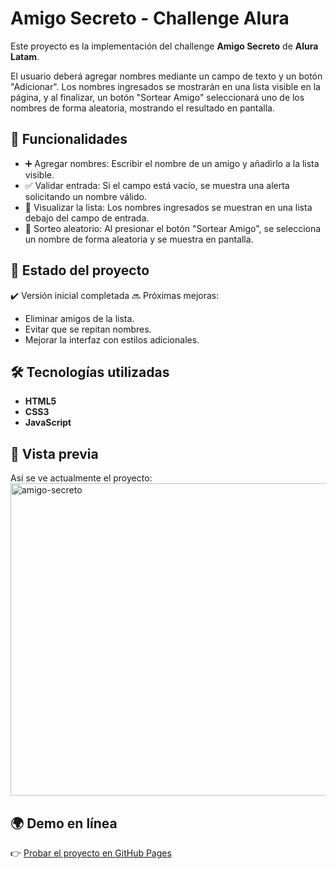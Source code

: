 # Amigo Secreto - Challenge Alura

Este proyecto es la implementación del challenge **Amigo Secreto** de **Alura Latam**.  

El usuario deberá agregar nombres mediante un campo de texto y un botón "Adicionar". Los nombres ingresados se mostrarán en una lista visible en la página, y al finalizar, un botón "Sortear Amigo" seleccionará uno de los nombres de forma aleatoria, mostrando el resultado en pantalla.


## 🚀 Funcionalidades
- ➕ Agregar nombres: Escribir el nombre de un amigo y añadirlo a la lista visible.
- ✅ Validar entrada: Si el campo está vacío, se muestra una alerta solicitando un nombre válido.
- 📜 Visualizar la lista: Los nombres ingresados se muestran en una lista debajo del campo de entrada.
- 🎲 Sorteo aleatorio: Al presionar el botón "Sortear Amigo", se selecciona un nombre de forma aleatoria y se muestra en pantalla.

## 📌 Estado del proyecto
✔️ Versión inicial completada
🔜 Próximas mejoras:
- Eliminar amigos de la lista.
- Evitar que se repitan nombres.
- Mejorar la interfaz con estilos adicionales.

## 🛠️ Tecnologías utilizadas
- **HTML5**
- **CSS3**
- **JavaScript**

## 📸 Vista previa 
Así se ve actualmente el proyecto:
<img width="937" height="500" alt="amigo-secreto" src="https://github.com/user-attachments/assets/e4c04b28-a11b-4448-a072-b9947cf1f132" />

## 🌍 Demo en línea
👉 [Probar el proyecto en GitHub Pages](https://danielafernandaojedaarrelucea.github.io/juego-amigo-secreto/)

